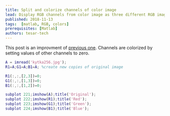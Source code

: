 ```yaml
---
title: Split and colorize channels of color image
lead: Display RGB channels from color image as three different RGB images
published: 2018-11-13
tags:  [matlab, RGB, colors]
prerequisites: [Matlab]
authors: tesar-tech
---
```


This post is an improvment of [previous one](split_and_display_channels_of_color_image). Channels are colorized by setting values of other channels to zero.

```matlab
A = imread('kytka256.jpg');
R1=A;G1=A;B1=A; %create new copies of original image

R1(:,:,[2,3])=0;
G1(:,:,[1,3])=0;
B1(:,:,[1,2])=0;

subplot 221;imshow(A);title('Original');
subplot 222;imshow(R1);title('Red');
subplot 223;imshow(G1);title('Green');
subplot 224;imshow(B1);title('Blue');
```


